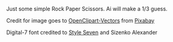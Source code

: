 Just some simple Rock Paper Scissors. Ai will make a 1/3 guess.

Credit for image goes to [OpenClipart-Vectors](https://pixabay.com/users/OpenClipart-Vectors-30363/?utm_source=link-attribution&amp;utm_medium=referral&amp;utm_campaign=image&amp;utm_content=149295") from [Pixabay](https://pixabay.com/?utm_source=link-attribution&amp;utm_medium=referral&amp;utm_campaign=image&amp;utm_content=149295)

Digital-7 font credited to [Style Seven](http://www.styleseven.com) and Sizenko Alexander
